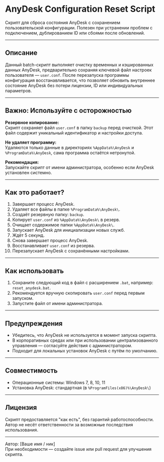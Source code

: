 # AnyDesk Configuration Reset Script

Скрипт для сброса состояния AnyDesk с сохранением пользовательской конфигурации. Полезен при устранении проблем с подключением, дублированием ID или сбоями после обновлений.

---

## Описание

Данный batch-скрипт выполняет очистку временных и кэшированных данных AnyDesk, предварительно сохраняя ключевой файл настроек пользователя — `user.conf`. После перезапуска программы конфигурация восстанавливается, что позволяет обновить внутреннее состояние AnyDesk без потери лицензии, ID или индивидуальных параметров.

---

## Важно: Используйте с осторожностью

**Резервное копирование:**  
Скрипт сохраняет файл `user.conf` в папку `backup` перед очисткой. Этот файл содержит уникальный идентификатор и настройки доступа.

**Не удаляет программу:**  
Удаляются только данные в директориях `%AppData%\AnyDesk` и `%ProgramData%\AnyDesk`, сама программа остаётся нетронутой.

**Рекомендация:**  
Запускайте скрипт от имени администратора, особенно если AnyDesk установлен системно.

---

## Как это работает?

1. Завершает процесс AnyDesk.
2. Удаляет все файлы в папке `%ProgramData%\AnyDesk\`.
3. Создаёт резервную папку: `backup`.
4. Копирует `user.conf` из `%AppData%\AnyDesk\` в резерв.
5. Очищает содержимое папки `%AppData%\AnyDesk\`.
6. Запускает AnyDesk для инициализации новых служб.
7. Ждёт 5 секунд.
8. Снова завершает процесс AnyDesk.
9. Восстанавливает `user.conf` из резерва.
10. Перезапускает AnyDesk с сохранёнными настройками.

---

## Как использовать

1. Сохраните следующий код в файл с расширением `.bat`, например: `reset_anydesk.bat`.
2. Рекомендуется вручную скопировать `user.conf` перед первым запуском.
3. Запустите файл от имени администратора.

---

## Предупреждения

- Убедитесь, что AnyDesk не используется в момент запуска скрипта.
- В корпоративных средах или при использовании централизованного управления — согласуйте действия с администратором.
- Подходит для локальных установок AnyDesk с путём по умолчанию.

---

## Совместимость

- Операционные системы: Windows 7, 8, 10, 11
- Установка AnyDesk: стандартная (в `%ProgramFiles(x86)%\AnyDesk\`)

---

## Лицензия

Скрипт предоставляется "как есть", без гарантий работоспособности.  
Автор не несёт ответственности за возможные последствия использования.

---

Автор: [Ваше имя / ник]  
При необходимости — создайте issue или pull request для улучшения скрипта.
